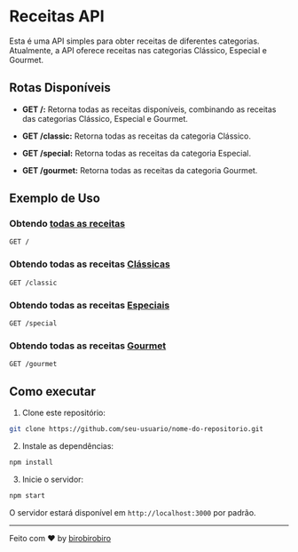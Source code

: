 # Receitas API

Esta é uma API simples para obter receitas de diferentes categorias. Atualmente, a API oferece receitas nas categorias Clássico, Especial e Gourmet.

## Rotas Disponíveis

- **GET /:** Retorna todas as receitas disponíveis, combinando as receitas das categorias Clássico, Especial e Gourmet.

- **GET /classic:** Retorna todas as receitas da categoria Clássico.

- **GET /special:** Retorna todas as receitas da categoria Especial.

- **GET /gourmet:** Retorna todas as receitas da categoria Gourmet.

## Exemplo de Uso

### Obtendo [todas as receitas](https://coffee-recipes.onrender.com/)

```http
GET /
```

### Obtendo todas as receitas [Clássicas](https://coffee-recipes.onrender.com/classic)

```http
GET /classic
```

### Obtendo todas as receitas [Especiais](https://coffee-recipes.onrender.com/special)

```http
GET /special
```

### Obtendo todas as receitas [Gourmet](https://coffee-recipes.onrender.com/gourmet)

```http
GET /gourmet
```

## Como executar

1. Clone este repositório:

```bash
git clone https://github.com/seu-usuario/nome-do-repositorio.git
```

2. Instale as dependências:

```bash
npm install
```

3. Inicie o servidor:

```bash
npm start
```

O servidor estará disponível em `http://localhost:3000` por padrão.

---

Feito com ♥ by [birobirobiro](https://birobirobiro.dev)
